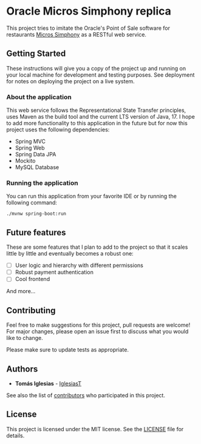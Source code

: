 # Oracle Micros Simphony replica

This project tries to imitate the Oracle's Point of Sale software for restaurants [Micros Simphony](https://www.oracle.com/food-beverage/restaurant-pos-systems/simphony-pos/) as a RESTful web service.

## Getting Started

These instructions will give you a copy of the project up and running on your local machine for development and testing purposes. See deployment for notes on deploying the project on a live system.

### About the application

This web service follows the Representational State Transfer principles, uses Maven as the build tool and the current LTS version of Java, 17.
I hope to add more functionality to this application in the future but for now this project uses the following dependencies:

- Spring MVC
- Spring Web
- Spring Data JPA
- Mockito
- MySQL Database

### Running the application

You can run this application from your favorite IDE or by running the following command:

    ./mvnw spring-boot:run

## Future features
These are some features that I plan to add to the project so that it scales little by little and eventually becomes a robust one:
- [ ] User logic and hierarchy with different permissions
- [ ] Robust payment authentication
- [ ] Cool frontend

And more...

## Contributing

Feel free to make suggestions for this project, pull requests are welcome! For major changes, please open an issue first to discuss what you would like to change.

Please make sure to update tests as appropriate.

## Authors

  - **Tomás Iglesias** -
    [IglesiasT](https://github.com/IglesiasT)

See also the list of
[contributors](https://github.com/IglesiasT/spring-students-management/graphs/contributors) who participated in this project.

## License

This project is licensed under the MIT license. See the [LICENSE](LICENSE) file for details.

